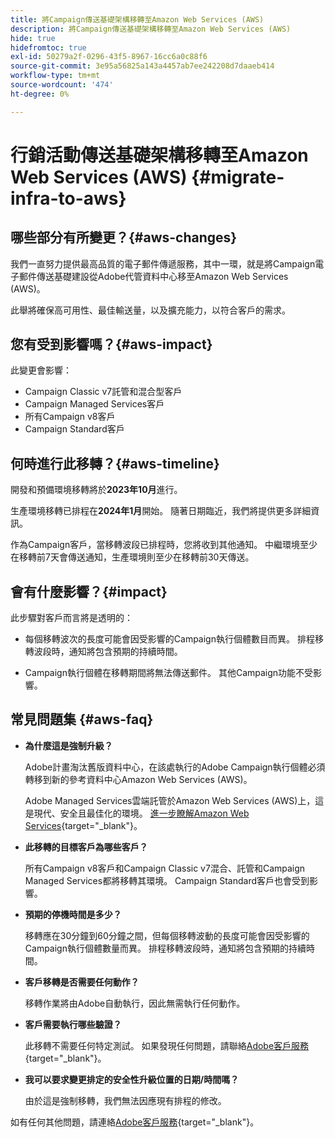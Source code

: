 ```yaml
---
title: 將Campaign傳送基礎架構移轉至Amazon Web Services (AWS)
description: 將Campaign傳送基礎架構移轉至Amazon Web Services (AWS)
hide: true
hidefromtoc: true
exl-id: 50279a2f-0296-43f5-8967-16cc6a0c88f6
source-git-commit: 3e95a56825a143a4457ab7ee242208d7daaeb414
workflow-type: tm+mt
source-wordcount: '474'
ht-degree: 0%

---
```


# 行銷活動傳送基礎架構移轉至Amazon Web Services (AWS) {#migrate-infra-to-aws}

## 哪些部分有所變更？{#aws-changes}

我們一直努力提供最高品質的電子郵件傳遞服務，其中一環，就是將Campaign電子郵件傳送基礎建設從Adobe代管資料中心移至Amazon Web Services (AWS)。

此舉將確保高可用性、最佳輸送量，以及擴充能力，以符合客戶的需求。

## 您有受到影響嗎？{#aws-impact}

此變更會影響：

* Campaign Classic v7託管和混合型客戶
* Campaign Managed Services客戶
* 所有Campaign v8客戶
* Campaign Standard客戶

## 何時進行此移轉？{#aws-timeline}

開發和預備環境移轉將於&#x200B;**2023年10月**&#x200B;進行。

生產環境移轉已排程在&#x200B;**2024年1月**&#x200B;開始。 隨著日期臨近，我們將提供更多詳細資訊。

作為Campaign客戶，當移轉波段已排程時，您將收到其他通知。 中繼環境至少在移轉前7天會傳送通知，生產環境則至少在移轉前30天傳送。

## 會有什麼影響？{#impact}

此步驟對客戶而言將是透明的：

* 每個移轉波次的長度可能會因受影響的Campaign執行個體數目而異。 排程移轉波段時，通知將包含預期的持續時間。

* Campaign執行個體在移轉期間將無法傳送郵件。 其他Campaign功能不受影響。


## 常見問題集 {#aws-faq}

* **為什麼這是強制升級？**

  Adobe計畫淘汰舊版資料中心，在該處執行的Adobe Campaign執行個體必須轉移到新的參考資料中心Amazon Web Services (AWS)。

  Adobe Managed Services雲端託管於Amazon Web Services (AWS)上，這是現代、安全且最佳化的環境。 [進一步瞭解Amazon Web Services](https://aws.amazon.com/application-hosting/benefits/){target="_blank"}。

* **此移轉的目標客戶為哪些客戶？**

  所有Campaign v8客戶和Campaign Classic v7混合、託管和Campaign Managed Services都將移轉其環境。 Campaign Standard客戶也會受到影響。

* **預期的停機時間是多少？**

  移轉應在30分鐘到60分鐘之間，但每個移轉波動的長度可能會因受影響的Campaign執行個體數量而異。 排程移轉波段時，通知將包含預期的持續時間。

* **客戶移轉是否需要任何動作？**

  移轉作業將由Adobe自動執行，因此無需執行任何動作。

* **客戶需要執行哪些驗證？**

  此移轉不需要任何特定測試。 如果發現任何問題，請聯絡[Adobe客戶服務](https://experienceleague.adobe.com/zh-hant?support-solution=Campaign#support){target="_blank"}。


* **我可以要求變更排定的安全性升級位置的日期/時間嗎？**

  由於這是強制移轉，我們無法因應現有排程的修改。

如有任何其他問題，請連絡[Adobe客戶服務](https://experienceleague.adobe.com/zh-hant?support-solution=Campaign#support){target="_blank"}。
